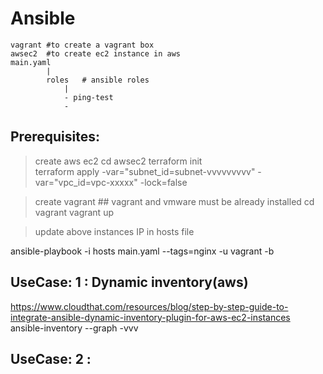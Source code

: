 # Ansible
``````
vagrant #to create a vagrant box
awsec2  #to create ec2 instance in aws
main.yaml
        |
        roles   # ansible roles
            |
            - ping-test
            - 
``````

## Prerequisites:
> create aws ec2
cd awsec2
terraform init  
terraform apply -var="subnet_id=subnet-vvvvvvvvv" -var="vpc_id=vpc-xxxxx" -lock=false  

> create vagrant ## vagrant and vmware must be already installed
cd vagrant
vagrant up

> update above instances IP  in hosts file 

ansible-playbook -i hosts main.yaml --tags=nginx -u vagrant -b


## UseCase: 1 : Dynamic inventory(aws)
https://www.cloudthat.com/resources/blog/step-by-step-guide-to-integrate-ansible-dynamic-inventory-plugin-for-aws-ec2-instances  
ansible-inventory --graph -vvv

## UseCase: 2 :